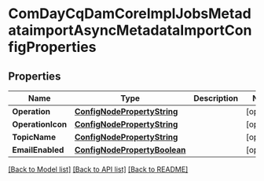 # ComDayCqDamCoreImplJobsMetadataimportAsyncMetadataImportConfigProperties

## Properties
Name | Type | Description | Notes
------------ | ------------- | ------------- | -------------
**Operation** | [**ConfigNodePropertyString**](configNodePropertyString.md) |  | [optional] 
**OperationIcon** | [**ConfigNodePropertyString**](configNodePropertyString.md) |  | [optional] 
**TopicName** | [**ConfigNodePropertyString**](configNodePropertyString.md) |  | [optional] 
**EmailEnabled** | [**ConfigNodePropertyBoolean**](configNodePropertyBoolean.md) |  | [optional] 

[[Back to Model list]](../README.md#documentation-for-models) [[Back to API list]](../README.md#documentation-for-api-endpoints) [[Back to README]](../README.md)


